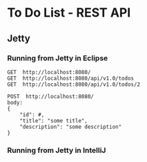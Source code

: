 # To Do List - REST API


## Jetty

### Running from Jetty in Eclipse

	GET  http://localhost:8080/
	GET  http://localhost:8080/api/v1.0/todos
	GET  http://localhost:8080/api/v1.0/todos/2
	
	POST  http://localhost:8080/
	body:
	{
		"id": #,
		"title": "some title",
		"description": "some description"
	}


### Running from Jetty in IntelliJ


